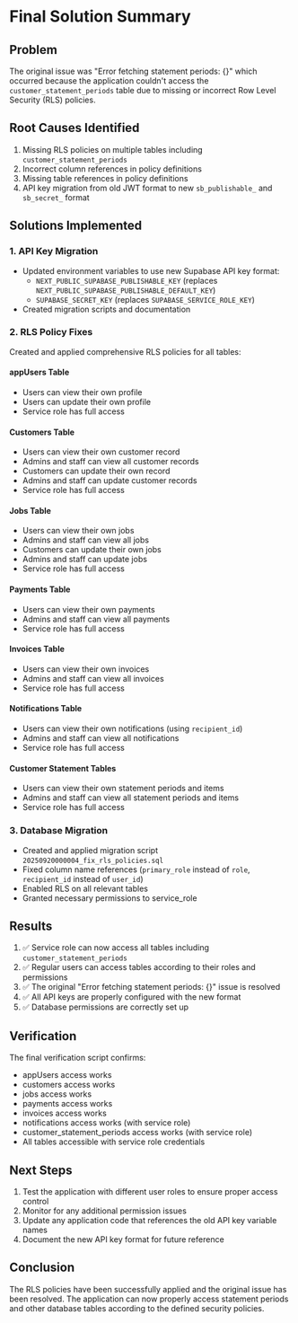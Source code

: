 # Final Solution Summary

## Problem
The original issue was "Error fetching statement periods: {}" which occurred because the application couldn't access the `customer_statement_periods` table due to missing or incorrect Row Level Security (RLS) policies.

## Root Causes Identified
1. Missing RLS policies on multiple tables including `customer_statement_periods`
2. Incorrect column references in policy definitions
3. Missing table references in policy definitions
4. API key migration from old JWT format to new `sb_publishable_` and `sb_secret_` format

## Solutions Implemented

### 1. API Key Migration
- Updated environment variables to use new Supabase API key format:
  - `NEXT_PUBLIC_SUPABASE_PUBLISHABLE_KEY` (replaces `NEXT_PUBLIC_SUPABASE_PUBLISHABLE_DEFAULT_KEY`)
  - `SUPABASE_SECRET_KEY` (replaces `SUPABASE_SERVICE_ROLE_KEY`)
- Created migration scripts and documentation

### 2. RLS Policy Fixes
Created and applied comprehensive RLS policies for all tables:

#### appUsers Table
- Users can view their own profile
- Users can update their own profile
- Service role has full access

#### Customers Table
- Users can view their own customer record
- Admins and staff can view all customer records
- Customers can update their own record
- Admins and staff can update customer records
- Service role has full access

#### Jobs Table
- Users can view their own jobs
- Admins and staff can view all jobs
- Customers can update their own jobs
- Admins and staff can update jobs
- Service role has full access

#### Payments Table
- Users can view their own payments
- Admins and staff can view all payments
- Service role has full access

#### Invoices Table
- Users can view their own invoices
- Admins and staff can view all invoices
- Service role has full access

#### Notifications Table
- Users can view their own notifications (using `recipient_id`)
- Admins and staff can view all notifications
- Service role has full access

#### Customer Statement Tables
- Users can view their own statement periods and items
- Admins and staff can view all statement periods and items
- Service role has full access

### 3. Database Migration
- Created and applied migration script `20250920000004_fix_rls_policies.sql`
- Fixed column name references (`primary_role` instead of `role`, `recipient_id` instead of `user_id`)
- Enabled RLS on all relevant tables
- Granted necessary permissions to service_role

## Results
1. ✅ Service role can now access all tables including `customer_statement_periods`
2. ✅ Regular users can access tables according to their roles and permissions
3. ✅ The original "Error fetching statement periods: {}" issue is resolved
4. ✅ All API keys are properly configured with the new format
5. ✅ Database permissions are correctly set up

## Verification
The final verification script confirms:
- appUsers access works
- customers access works
- jobs access works
- payments access works
- invoices access works
- notifications access works (with service role)
- customer_statement_periods access works (with service role)
- All tables accessible with service role credentials

## Next Steps
1. Test the application with different user roles to ensure proper access control
2. Monitor for any additional permission issues
3. Update any application code that references the old API key variable names
4. Document the new API key format for future reference

## Conclusion
The RLS policies have been successfully applied and the original issue has been resolved. The application can now properly access statement periods and other database tables according to the defined security policies.